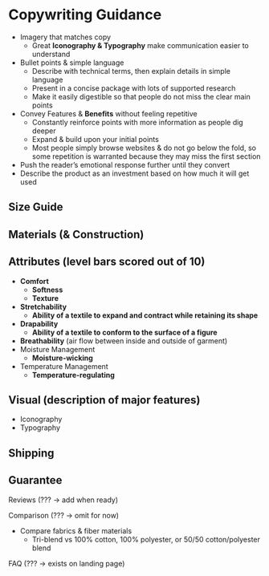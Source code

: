 # Copywriting Guidance

* Imagery that matches copy  
  * Great **Iconography & Typography** make communication easier to understand  
* Bullet points & simple language  
  * Describe with technical terms, then explain details in simple language  
  * Present in a concise package with lots of supported research  
  * Make it easily digestible so that people do not miss the clear main points  
* Convey Features & **Benefits** without feeling repetitive  
  * Constantly reinforce points with more information as people dig deeper  
  * Expand & build upon your initial points  
  * Most people simply browse websites & do not go below the fold, so some repetition is warranted because they may miss the first section  
* Push the reader’s emotional response further until they convert  
* Describe the product as an investment based on how much it will get used

## Size Guide

## Materials (& Construction)

## Attributes (level bars scored out of 10)

* **Comfort**  
  * **Softness**  
  * **Texture**  
* **Stretchability**  
  * **Ability of a textile to expand and contract while retaining its shape**  
* **Drapability**  
  * **Ability of a textile to conform to the surface of a figure**  
* **Breathability** (air flow between inside and outside of garment)  
* Moisture Management  
  * **Moisture-wicking**  
* Temperature Management  
  * **Temperature-regulating**

## Visual (description of major features)

* Iconography  
* Typography

## Shipping

## Guarantee

Reviews (??? → add when ready)

Comparison (??? → omit for now)

* Compare fabrics & fiber materials  
  * Tri-blend vs 100% cotton, 100% polyester, or 50/50 cotton/polyester blend

FAQ (??? → exists on landing page)
